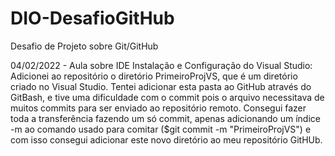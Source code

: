 # DIO-DesafioGitHub
Desafio de Projeto sobre Git/GitHub

04/02/2022 - Aula sobre IDE Instalação e Configuração do Visual Studio:
  Adicionei ao repositório o diretório PrimeiroProjVS, que é um diretório criado no Visual Studio. Tentei adicionar esta pasta ao GitHub através do GitBash, e tive uma dificuldade com o commit pois o arquivo necessitava de muitos commits para ser enviado ao repositório remoto. Consegui fazer toda a transferência fazendo um só commit, apenas adicionando um índice -m ao comando usado para comitar ($git commit -m "PrimeiroProjVS") e com isso consegui adicionar este novo diretório ao meu repositório GitHUb.
